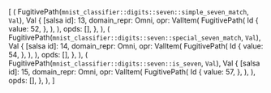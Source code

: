 [
    (
        FugitivePath(`mnist_classifier::digits::seven::simple_seven_match`, `Val`),
        Val {
            [salsa id]: 13,
            domain_repr: Omni,
            opr: ValItem(
                FugitivePath(
                    Id {
                        value: 52,
                    },
                ),
            ),
            opds: [],
        },
    ),
    (
        FugitivePath(`mnist_classifier::digits::seven::special_seven_match`, `Val`),
        Val {
            [salsa id]: 14,
            domain_repr: Omni,
            opr: ValItem(
                FugitivePath(
                    Id {
                        value: 54,
                    },
                ),
            ),
            opds: [],
        },
    ),
    (
        FugitivePath(`mnist_classifier::digits::seven::is_seven`, `Val`),
        Val {
            [salsa id]: 15,
            domain_repr: Omni,
            opr: ValItem(
                FugitivePath(
                    Id {
                        value: 57,
                    },
                ),
            ),
            opds: [],
        },
    ),
]